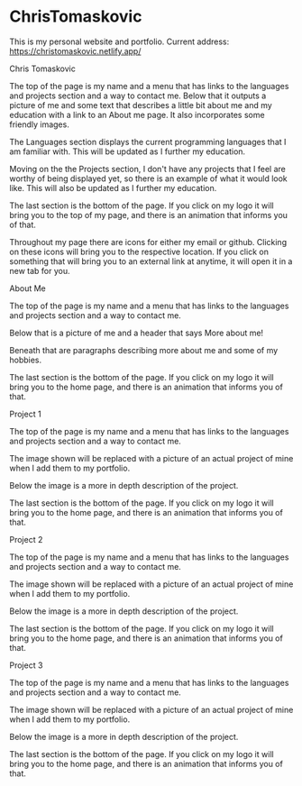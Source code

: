 # ChrisTomaskovic

This is my personal website and portfolio.
Current address: https://christomaskovic.netlify.app/

Chris Tomaskovic

The top of the page is my name and a menu that has links to the languages and projects section and a way to contact me.
Below that it outputs a picture of me and some text that describes a little bit about me and my education with a link to an About me page. It also incorporates some friendly images.


The Languages section displays the current programming languages that I am familiar with. This will be updated as I further my education.

Moving on the the Projects section, I don't have any projects that I feel are worthy of being displayed yet, so there is an example of what it would look like. This will also be updated as I further my education.

The last section is the bottom of the page. If you click on my logo it will bring you to the top of my page, and there is an animation that informs you of that.

Throughout my page there are icons for either my email or github. Clicking on these icons will bring you to the respective location.
If you click on something that will bring you to an external link at anytime, it will open it in a new tab for you.


About Me

The top of the page is my name and a menu that has links to the languages and projects section and a way to contact me.

Below that is a picture of me and a header that says More about me!

Beneath that are paragraphs describing more about me and some of my hobbies.

The last section is the bottom of the page. If you click on my logo it will bring you to the home page, and there is an animation that informs you of that.


Project 1

The top of the page is my name and a menu that has links to the languages and projects section and a way to contact me.

The image shown will be replaced with a picture of an actual project of mine when I add them to my portfolio.

Below the image is a more in depth description of the project.

The last section is the bottom of the page. If you click on my logo it will bring you to the home page, and there is an animation that informs you of that.


Project 2

The top of the page is my name and a menu that has links to the languages and projects section and a way to contact me.

The image shown will be replaced with a picture of an actual project of mine when I add them to my portfolio.

Below the image is a more in depth description of the project.

The last section is the bottom of the page. If you click on my logo it will bring you to the home page, and there is an animation that informs you of that.


Project 3

The top of the page is my name and a menu that has links to the languages and projects section and a way to contact me.

The image shown will be replaced with a picture of an actual project of mine when I add them to my portfolio.

Below the image is a more in depth description of the project.

The last section is the bottom of the page. If you click on my logo it will bring you to the home page, and there is an animation that informs you of that.

